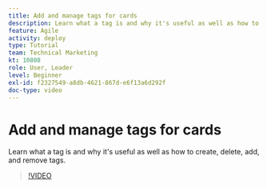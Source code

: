 ```yaml
---
title: Add and manage tags for cards
description: Learn what a tag is and why it's useful as well as how to create, delete, add, and remove tags.
feature: Agile
activity: deploy
type: Tutorial
team: Technical Marketing
kt: 10808
role: User, Leader
level: Beginner
exl-id: f2327549-a8db-4621-867d-e6f13a6d292f
doc-type: video
---
```

# Add and manage tags for cards

Learn what a tag is and why it's useful as well as how to create, delete, add, and remove tags.

>[!VIDEO](https://video.tv.adobe.com/v/346807)
